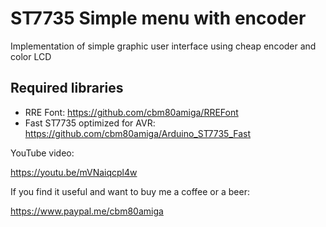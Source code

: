 # ST7735 Simple menu with encoder
Implementation of simple graphic user interface using cheap encoder and color LCD

## Required libraries
* RRE Font: https://github.com/cbm80amiga/RREFont
* Fast ST7735 optimized for AVR: https://github.com/cbm80amiga/Arduino_ST7735_Fast

YouTube video:

https://youtu.be/mVNaiqcpl4w


If you find it useful and want to buy me a coffee or a beer:

https://www.paypal.me/cbm80amiga


